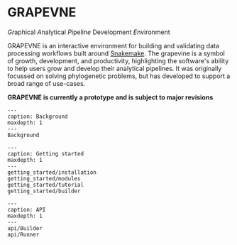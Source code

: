 # GRAPEVNE

*Gr*aphical *A*nalytical *P*ipelin*e* De*v*elopme*n*t *E*nvironment

GRAPEVNE is an interactive environment for building and validating data
processing workflows built around [Snakemake](https://snakemake.github.io/).
The grapevine is a symbol of growth, development, and productivity, highlighting
the software's ability to help users grow and develop their analytical pipelines.
It was originally focussed on solving phylogenetic problems, but has developed
to support a broad range of use-cases.

**GRAPEVNE is currently a prototype and is subject to major revisions**

```{toctree}
---
caption: Background
maxdepth: 1
---
Background
```

```{toctree}
---
caption: Getting started
maxdepth: 1
---
getting_started/installation
getting_started/modules
getting_started/tutorial
getting_started/builder
```

```{toctree}
---
caption: API
maxdepth: 1
---
api/Builder
api/Runner
```
